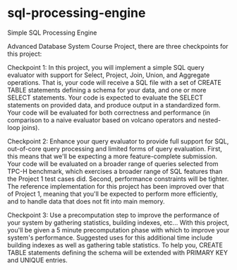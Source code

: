 sql-processing-engine
=====================

Simple SQL Processing Engine

Advanced Database System Course Project, there are three checkpoints for this project:

Checkpoint 1:
In this project, you will implement a simple SQL query evaluator with support for Select, Project, Join, Union, and Aggregate operations. That is, your code will receive a SQL file with a set of CREATE TABLE statements defining a schema for your data, and one or more SELECT statements.
Your code is expected to evaluate the SELECT statements on provided data, and produce output in a standardized form. Your code will be evaluated for both correctness and performance (in comparison to a naive evaluator based on volcano operators and nested- loop joins).


Checkpoint 2:
Enhance your query evaluator to provide full support for SQL, out-of-core query processing and limited forms of query evaluation.
First, this means that we'll be expecting a more feature-complete submission. Your code will be evaluated on a broader range of queries selected from TPC-H benchmark, which exercises a broader range of SQL features than the Project 1 test cases did.
Second, performance constraints will be tighter. The reference implementation for this project has been improved over that of Project 1, meaning that you'll be expected to perform more efficiently, and to handle data that does not fit into main memory.


Checkpoint 3:
Use a precomputation step to improve the performance of your system by gathering statistics, building indexes, etc...
With this project, you'll be given a 5 minute precomputation phase with which to improve your system's performance. Suggested uses for this additional time include building indexes as well as gathering table statistics. To help you, CREATE TABLE statements defining the schema will be extended with PRIMARY KEY and UNIQUE entries.
